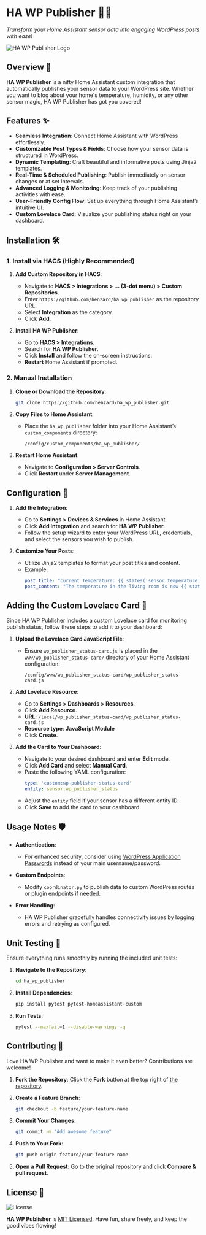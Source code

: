 # HA WP Publisher 🚀📄

*Transform your Home Assistant sensor data into engaging WordPress posts with ease!*

![HA WP Publisher Logo](https://github.com/henzard/ha_wp_publisher/raw/main/logo.png)

## Overview 🌟

**HA WP Publisher** is a nifty Home Assistant custom integration that automatically publishes your sensor data to your WordPress site. Whether you want to blog about your home's temperature, humidity, or any other sensor magic, HA WP Publisher has got you covered!

## Features ✨

- **Seamless Integration**: Connect Home Assistant with WordPress effortlessly.
- **Customizable Post Types & Fields**: Choose how your sensor data is structured in WordPress.
- **Dynamic Templating**: Craft beautiful and informative posts using Jinja2 templates.
- **Real-Time & Scheduled Publishing**: Publish immediately on sensor changes or at set intervals.
- **Advanced Logging & Monitoring**: Keep track of your publishing activities with ease.
- **User-Friendly Config Flow**: Set up everything through Home Assistant’s intuitive UI.
- **Custom Lovelace Card**: Visualize your publishing status right on your dashboard.

## Installation 🛠️

### 1. Install via HACS (Highly Recommended)

1. **Add Custom Repository in HACS**:
   - Navigate to **HACS > Integrations > ... (3-dot menu) > Custom Repositories**.
   - Enter `https://github.com/henzard/ha_wp_publisher` as the repository URL.
   - Select **Integration** as the category.
   - Click **Add**.

2. **Install HA WP Publisher**:
   - Go to **HACS > Integrations**.
   - Search for **HA WP Publisher**.
   - Click **Install** and follow the on-screen instructions.
   - **Restart** Home Assistant if prompted.

### 2. Manual Installation

1. **Clone or Download the Repository**:
   ```bash
   git clone https://github.com/henzard/ha_wp_publisher.git
   ```

2. **Copy Files to Home Assistant**:
   - Place the `ha_wp_publisher` folder into your Home Assistant’s `custom_components` directory:
     ```
     /config/custom_components/ha_wp_publisher/
     ```

3. **Restart Home Assistant**:
   - Navigate to **Configuration > Server Controls**.
   - Click **Restart** under **Server Management**.

## Configuration 📝

1. **Add the Integration**:
   - Go to **Settings > Devices & Services** in Home Assistant.
   - Click **Add Integration** and search for **HA WP Publisher**.
   - Follow the setup wizard to enter your WordPress URL, credentials, and select the sensors you wish to publish.

2. **Customize Your Posts**:
   - Utilize Jinja2 templates to format your post titles and content.
   - Example:
     ```yaml
     post_title: "Current Temperature: {{ states('sensor.temperature') }}°C"
     post_content: "The temperature in the living room is now {{ states('sensor.temperature') }}°C as of {{ now().strftime('%Y-%m-%d %H:%M:%S') }}."
     ```

## Adding the Custom Lovelace Card 🎨

Since HA WP Publisher includes a custom Lovelace card for monitoring publish status, follow these steps to add it to your dashboard:

1. **Upload the Lovelace Card JavaScript File**:
   - Ensure `wp_publisher_status-card.js` is placed in the `www/wp_publisher_status-card/` directory of your Home Assistant configuration:
     ```
     /config/www/wp_publisher_status-card/wp_publisher_status-card.js
     ```

2. **Add Lovelace Resource**:
   - Go to **Settings > Dashboards > Resources**.
   - Click **Add Resource**.
   - **URL**: `/local/wp_publisher_status-card/wp_publisher_status-card.js`
   - **Resource type**: **JavaScript Module**
   - Click **Create**.

3. **Add the Card to Your Dashboard**:
   - Navigate to your desired dashboard and enter **Edit** mode.
   - Click **Add Card** and select **Manual Card**.
   - Paste the following YAML configuration:
     ```yaml
     type: 'custom:wp-publisher-status-card'
     entity: sensor.wp_publisher_status
     ```
   - Adjust the `entity` field if your sensor has a different entity ID.
   - Click **Save** to add the card to your dashboard.

## Usage Notes 🛡️

- **Authentication**:
  - For enhanced security, consider using [WordPress Application Passwords](https://wordpress.org/support/article/application-passwords/) instead of your main username/password.

- **Custom Endpoints**:
  - Modify `coordinator.py` to publish data to custom WordPress routes or plugin endpoints if needed.

- **Error Handling**:
  - HA WP Publisher gracefully handles connectivity issues by logging errors and retrying as configured.

## Unit Testing 🧪

Ensure everything runs smoothly by running the included unit tests:

1. **Navigate to the Repository**:
   ```bash
   cd ha_wp_publisher
   ```

2. **Install Dependencies**:
   ```bash
   pip install pytest pytest-homeassistant-custom
   ```

3. **Run Tests**:
   ```bash
   pytest --maxfail=1 --disable-warnings -q
   ```

## Contributing 🤝

Love HA WP Publisher and want to make it even better? Contributions are welcome!

1. **Fork the Repository**: Click the **Fork** button at the top right of [the repository](https://github.com/henzard/ha_wp_publisher).

2. **Create a Feature Branch**:
   ```bash
   git checkout -b feature/your-feature-name
   ```

3. **Commit Your Changes**:
   ```bash
   git commit -m "Add awesome feature"
   ```

4. **Push to Your Fork**:
   ```bash
   git push origin feature/your-feature-name
   ```

5. **Open a Pull Request**: Go to the original repository and click **Compare & pull request**.

## License 📝

![License](https://img.shields.io/badge/License-MIT-blue.svg)

**HA WP Publisher** is [MIT Licensed](LICENSE). Have fun, share freely, and keep the good vibes flowing!
